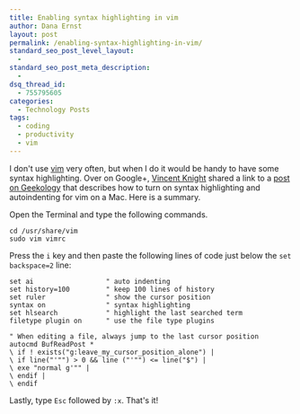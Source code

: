 ```yaml
---
title: Enabling syntax highlighting in vim
author: Dana Ernst
layout: post
permalink: /enabling-syntax-highlighting-in-vim/
standard_seo_post_level_layout:
  - 
standard_seo_post_meta_description:
  - 
dsq_thread_id:
  - 755795605
categories:
  - Technology Posts
tags:
  - coding
  - productivity
  - vim
---
```

I don't use [vim][1] very often, but when I do it would be handy to have some syntax highlighting. Over on Google+, [Vincent Knight][2] shared a link to a [post on Geekology][3] that describes how to turn on syntax highlighting and autoindenting for vim on a Mac. Here is a summary.

Open the Terminal and type the following commands.

    cd /usr/share/vim
    sudo vim vimrc
    

Press the `i` key and then paste the following lines of code just below the `set backspace=2` line:

    set ai                  " auto indenting
    set history=100         " keep 100 lines of history
    set ruler               " show the cursor position
    syntax on               " syntax highlighting
    set hlsearch            " highlight the last searched term
    filetype plugin on      " use the file type plugins
    
    " When editing a file, always jump to the last cursor position
    autocmd BufReadPost *
    \ if ! exists("g:leave_my_cursor_position_alone") |
    \ if line("'"") > 0 && line ("'"") <= line("$") |
    \ exe "normal g'"" |
    \ endif |
    \ endif
    

Lastly, type `Esc` followed by `:x`. That's it!

 [1]: http://www.vim.org/
 [2]: https://plus.google.com/110464871801965858778/posts
 [3]: http://geekology.co.za/article/2009/03/how-to-enable-syntax-highlighting-and-other-options-in-vim